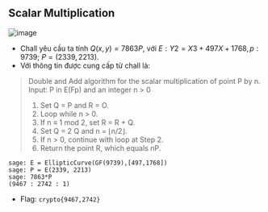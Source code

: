 ## Scalar Multiplication
![image](https://hackmd.io/_uploads/Hy_5Zs8pT.png)
- Chall yêu cầu ta tính $Q(x,y)= 7863 P$, với $E: Y2 = X3 + 497 X + 1768, p: 9739$; $P= (2339, 2213)$.
- Với thông tin được cung cấp từ chall là:
>Double and Add algorithm for the scalar multiplication of point P by n.
>Input: P in E(Fp) and an integer n > 0
>1. Set Q = P and R = O.
>2. Loop while n > 0.
  >3. If n ≡ 1 mod 2, set R = R + Q.
  >4. Set Q = 2 Q and n = ⌊n/2⌋.
  >5. If n > 0, continue with loop at Step 2.
>6. Return the point R, which equals nP.
```sage
sage: E = EllipticCurve(GF(9739),[497,1768])
sage: P = E(2339, 2213)
sage: 7863*P
(9467 : 2742 : 1)
```
- Flag: `crypto{9467,2742}`
